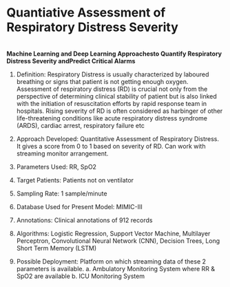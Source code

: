 <h1> Quantiative Assessment of Respiratory Distress Severity</h1> <br> <b>Machine Learning and Deep Learning Approachesto Quantify Respiratory Distress Severity andPredict Critical Alarms</b>

1.	Definition: Respiratory Distress is usually characterized by laboured breathing or signs that patient is not getting enough oxygen. Assessment of respiratory distress (RD) is crucial not only from the perspective of determining clinical stability of patient but is also linked with the initiation of resuscitation efforts by rapid response team in hospitals. Rising severity of RD is often considered as harbinger of other life-threatening conditions like acute respiratory distress syndrome (ARDS), cardiac arrest, respiratory failure etc

2.	Approach Developed: Quantitative Assessment of Respiratory Distress. It gives a score from 0 to 1 based on severity of RD. Can work with streaming monitor arrangement.

3.	Parameters Used: RR, SpO2

4.	Target Patients: Patients not on ventilator

5.	Sampling Rate: 1 sample/minute

6.	Database Used for Present Model: MIMIC-III

7.	Annotations: Clinical annotations of 912 records

8.	Algorithms: Logistic Regression, Support Vector Machine, Multilayer Perceptron, Convolutional Neural Network (CNN), Decision Trees, Long Short Term Memory (LSTM)

9.	Possible Deployment: Platform on which streaming data of these 2 parameters is available. 
    a.	Ambulatory Monitoring System where RR & SpO2 are available
    b.  ICU Monitoring System
